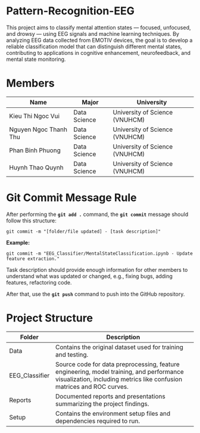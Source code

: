 # Pattern-Recognition-EEG
This project aims to classify mental attention states — focused, unfocused, and drowsy — using EEG signals and machine learning techniques. By analyzing EEG data collected from EMOTIV devices, the goal is to develop a reliable classification model that can distinguish different mental states, contributing to applications in cognitive enhancement, neurofeedback, and mental state monitoring.



# Members
| **Name**| **Major**| **University**|
|-|-|-|
| Kieu Thi Ngoc Vui     | Data Science  | University of Science (VNUHCM) |
| Nguyen Ngoc Thanh Thu | Data Science  | University of Science (VNUHCM) |
| Phan Binh Phuong      | Data Science  | University of Science (VNUHCM) |
| Huynh Thao Quynh      | Data Science  | University of Science (VNUHCM) |


# Git Commit Message Rule
After performing the **`git add .`** command, the **`git commit`** message should follow this structure:

    git commit -m "[folder/file updated] - [task description]"

**Example:**
    
    git commit -m "EEG_Classifier/MentalStateClassification.ipynb - Update feature extraction."

Task description should provide enough information for other members to understand what was updated or changed, e.g., fixing bugs, adding features, refactoring code.

After that, use the **`git push`** command to push into the GitHub repository.



# Project Structure

| **Folder**              | **Description**                                              |
|-------------------------|--------------------------------------------------------------|
| Data                    | Contains the original dataset used for training and testing. |
| EEG_Classifier          | Source code for data preprocessing, feature engineering, model training, and performance visualization, including metrics like confusion matrices and ROC curves.|
| Reports                 | Documented reports and presentations summarizing the project findings. |
| Setup                   | Contains the environment setup files and dependencies required to run. |




